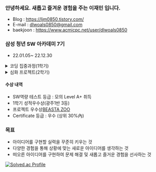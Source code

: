 ### 안녕하세요. 새롭고 즐겨운 경험을 주는 이재민 입니다.
- Blog : https://ljm0850.tistory.com/
- E-mail : dlwoals0850@gmail.com
- baekjoon : https://www.acmicpc.net/user/dlwoals0850

### 삼성 청년 SW 아카데미 7기
- 22.01.05~ 22.12.30

<details>
<summary>코딩 집중과정(1학기)</summary>
 - Computer Science
    - 기초수식, 재귀, 동적프로그래밍
    - Array, String, Stack, Queue, Linked List, Tree
    - 탐욕알고리즘, 분할정복, 백트래킹, 그래프, 문자열탐색, 최적화
- Language
    - Python : 언어 기초, 데이터 구조, 함수, 모듈/예외처리, OOP
- Web/Framework
    - Web
        - HTML
        - CSS,Bootstrap
    - JavaScript
        - ES6 및 브라우저 조작
        - Axios를 활용한 비동기 통신
    - Django
        - HTTP
        - Server/Client 모델
        - MVC 패턴
        - Django 프레임워크
    - Vue
        - SPA
        - Vue-CLI
        - Vue-router
        - Vuex
- DataBase
    - RDBMS/SQL, DB 모델링/ERD
- 프로젝트 [AllReviewYou]
</details>

<details>
<summary>심화 프로젝트(2학기)</summary>
- 프로젝트 [GOOSE](https://github.com/ljm0850/Goose)
- 프로젝트 [BEASTA ZOO](https://github.com/ljm0850/BEASTA-ZOO)
- 프로젝트 [TheMe](https://github.com/ljm0850/TheMe)
</details>

#### 수상 내역
- SW역량 테스트 등급 : 모의 Level A+ 취득
- 1학기 성적우수상(광주1반 3등)
- 프로젝트 우수상[BEASTA ZOO](https://github.com/ljm0850/BEASTA-ZOO)
- Certificate 등급 : 우수 (상위 30%內) 

### 목표
- 아이디어를 구현할 실력을 꾸준히 키우는 것
- 다양한 경험을 통해 상황에 맞는 새로운 아이디어를 생각하는 것
- 떠오른 아이디어를 구현하여 문제 해결 및 새롭고 즐거운 경험을 선사하는 것

<!-- ![ljm0850 GitHub stats](https://github-readme-stats.vercel.app/api?username=ljm0850&show_icons=true&theme=highcontrast) -->
[![Solved.ac Profile](http://mazassumnida.wtf/api/generate_badge?boj=dlwoals0850)](https://solved.ac/dlwoals0850)

<!--
**ljm0850/ljm0850** is a ✨ _special_ ✨ repository because its `README.md` (this file) appears on your GitHub profile.

Here are some ideas to get you started:

- 🔭 I’m currently working on ...
- 🌱 I’m currently learning ...
- 👯 I’m looking to collaborate on ...
- 🤔 I’m looking for help with ...
- 💬 Ask me about ...
- 📫 How to reach me: ...
- 😄 Pronouns: ...
- ⚡ Fun fact: ...
-->
